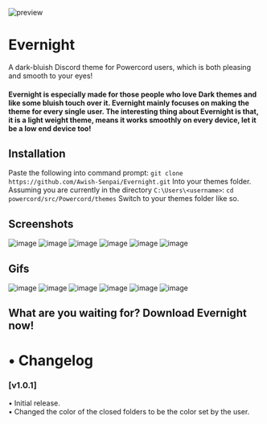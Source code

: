 
![preview](https://i.imgur.com/vtb36NB.png)

# Evernight

A dark-bluish Discord theme for Powercord users, which is both pleasing and smooth to your eyes!

#### Evernight is especially made for those people who love Dark themes and like some bluish touch over it. Evernight mainly focuses on making the theme for every single user. The interesting thing about Evernight is that, it is a light weight theme, means it works smoothly on every device, let it be a low end device too!

## Installation
Paste the following into command prompt:
`git clone https://github.com/Awish-Senpai/Evernight.git`
Into your themes folder. Assuming you are currently in the directory `C:\Users\<username>`:
`cd powercord/src/Powercord/themes`
Switch to your themes folder like so.

## Screenshots
![image](https://i.imgur.com/5eF3dAE.png)
![image](https://i.imgur.com/yD7IAEe.png)
![image](https://i.imgur.com/0QbRo7F.png)
![image](https://i.imgur.com/ICqKdKX.png)
![image](https://i.imgur.com/bEgMxYm.png)
![image](https://i.imgur.com/GWOSHUj.png)

## Gifs
![image](https://i.imgur.com/Au0gFTJ.gif)
![image](https://i.imgur.com/yOiQ2lR.gif)
![image](https://i.imgur.com/1Vt3yqx.gif)
![image](https://i.imgur.com/2I090je.gif)
![image](https://i.imgur.com/CYntndU.gif)
![image](https://i.imgur.com/TbbW8on.gif)

## What are you waiting for? Download Evernight now!

# • Changelog

### [v1.0.1]  
• Initial release.  
• Changed the color of the closed folders to be the color set by the user.  
